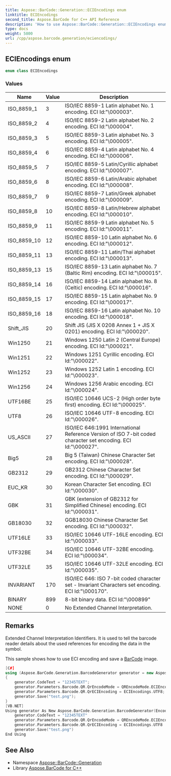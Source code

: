 ```yaml
---
title: Aspose::BarCode::Generation::ECIEncodings enum
linktitle: ECIEncodings
second_title: Aspose.BarCode for C++ API Reference
description: 'How to use Aspose::BarCode::Generation::ECIEncodings enum in C++.'
type: docs
weight: 5800
url: /cpp/aspose.barcode.generation/eciencodings/
---
```

## ECIEncodings enum




```cpp
enum class ECIEncodings
```

### Values

| Name | Value | Description |
| --- | --- | --- |
| ISO_8859_1 | 3 | ISO/IEC 8859-1 Latin alphabet No. 1 encoding. ECI Id:"\000003". |
| ISO_8859_2 | 4 | ISO/IEC 8859-2 Latin alphabet No. 2 encoding. ECI Id:"\000004". |
| ISO_8859_3 | 5 | ISO/IEC 8859-3 Latin alphabet No. 3 encoding. ECI Id:"\000005". |
| ISO_8859_4 | 6 | ISO/IEC 8859-4 Latin alphabet No. 4 encoding. ECI Id:"\000006". |
| ISO_8859_5 | 7 | ISO/IEC 8859-5 Latin/Cyrillic alphabet encoding. ECI Id:"\000007". |
| ISO_8859_6 | 8 | ISO/IEC 8859-6 Latin/Arabic alphabet encoding. ECI Id:"\000008". |
| ISO_8859_7 | 9 | ISO/IEC 8859-7 Latin/Greek alphabet encoding. ECI Id:"\000009". |
| ISO_8859_8 | 10 | ISO/IEC 8859-8 Latin/Hebrew alphabet encoding. ECI Id:"\000010". |
| ISO_8859_9 | 11 | ISO/IEC 8859-9 Latin alphabet No. 5 encoding. ECI Id:"\000011". |
| ISO_8859_10 | 12 | ISO/IEC 8859-10 Latin alphabet No. 6 encoding. ECI Id:"\000012". |
| ISO_8859_11 | 13 | ISO/IEC 8859-11 Latin/Thai alphabet encoding. ECI Id:"\000013". |
| ISO_8859_13 | 15 | ISO/IEC 8859-13 Latin alphabet No. 7 (Baltic Rim) encoding. ECI Id:"\000015". |
| ISO_8859_14 | 16 | ISO/IEC 8859-14 Latin alphabet No. 8 (Celtic) encoding. ECI Id:"\000016". |
| ISO_8859_15 | 17 | ISO/IEC 8859-15 Latin alphabet No. 9 encoding. ECI Id:"\000017". |
| ISO_8859_16 | 18 | ISO/IEC 8859-16 Latin alphabet No. 10 encoding. ECI Id:"\000018". |
| Shift_JIS | 20 | Shift JIS (JIS X 0208 Annex 1 + JIS X 0201) encoding. ECI Id:"\000020". |
| Win1250 | 21 | Windows 1250 Latin 2 (Central Europe) encoding. ECI Id:"\000021". |
| Win1251 | 22 | Windows 1251 Cyrillic encoding. ECI Id:"\000022". |
| Win1252 | 23 | Windows 1252 Latin 1 encoding. ECI Id:"\000023". |
| Win1256 | 24 | Windows 1256 Arabic encoding. ECI Id:"\000024". |
| UTF16BE | 25 | ISO/IEC 10646 UCS-2 (High order byte first) encoding. ECI Id:"\000025". |
| UTF8 | 26 | ISO/IEC 10646 UTF-8 encoding. ECI Id:"\000026". |
| US_ASCII | 27 | ISO/IEC 646:1991 International Reference Version of ISO 7-bit coded character set encoding. ECI Id:"\000027". |
| Big5 | 28 | Big 5 (Taiwan) Chinese Character Set encoding. ECI Id:"\000028". |
| GB2312 | 29 | GB2312 Chinese Character Set encoding. ECI Id:"\000029". |
| EUC_KR | 30 | Korean Character Set encoding. ECI Id:"\000030". |
| GBK | 31 | GBK (extension of GB2312 for Simplified Chinese) encoding. ECI Id:"\000031". |
| GB18030 | 32 | GGB18030 Chinese Character Set encoding. ECI Id:"\000032". |
| UTF16LE | 33 | ISO/IEC 10646 UTF-16LE encoding. ECI Id:"\000033". |
| UTF32BE | 34 | ISO/IEC 10646 UTF-32BE encoding. ECI Id:"\000034". |
| UTF32LE | 35 | ISO/IEC 10646 UTF-32LE encoding. ECI Id:"\000035". |
| INVARIANT | 170 | ISO/IEC 646: ISO 7-bit coded character set - Invariant Characters set encoding. ECI Id:"\000170". |
| BINARY | 899 | 8-bit binary data. ECI Id:"\000899" |
| NONE | 0 | No Extended Channel Interpretation. |

## Remarks


Extended Channel Interpretation Identifiers. It is used to tell the barcode reader details about the used references for encoding the data in the symbol. 

This sample shows how to use ECI encoding and save a [BarCode](../../aspose.barcode/) image. 
```cpp
[C#]
using (Aspose.BarCode.Generation.BarcodeGenerator generator = new Aspose.BarCode.Generation.BarcodeGenerator(EncodeTypes.QR))
{
    generator.CodeText = "12345TEXT";
    generator.Parameters.Barcode.QR.QrEncodeMode = QREncodeMode.ECIEncoding;
    generator.Parameters.Barcode.QR.QrECIEncoding = ECIEncodings.UTF8;
    generator.Save("test.png");
}
[VB.NET]
Using generator As New Aspose.BarCode.Generation.BarcodeGenerator(EncodeTypes.QR)
    generator.CodeText = "12345TEXT"
    generator.Parameters.Barcode.QR.QrEncodeMode = QREncodeMode.ECIEncoding
    generator.Parameters.Barcode.QR.QrECIEncoding = ECIEncodings.UTF8
    generator.Save("test.png")
End Using
```




## See Also

* Namespace [Aspose::BarCode::Generation](../)
* Library [Aspose.BarCode for C++](../../)
